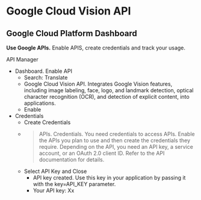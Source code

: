 # Google Cloud Vision API



## Google Cloud Platform Dashboard

__Use Google APIs.__ Enable APIS, create credentials and track your usage.

API Manager

- Dashboard. Enable API
  - Search: Translate
  - Google Cloud Vision API. Integrates Google Vision features, including image labeling, face, logo, and landmark detection, optical character recognition (OCR), and detection of explicit content, into applications.
  - Enable
- Credentials
  - Create Credentials
  - > APIs. Credentials. You need credentials to access APIs. Enable the APIs you plan to use and then create the credentials they require. Depending on the API, you need an API key, a service account, or an OAuth 2.0 client ID. Refer to the API documentation for details.
  - Select API Key and Close
    - API key created. Use this key in your application by passing it with the key=API_KEY parameter.
    - Your API key: Xx